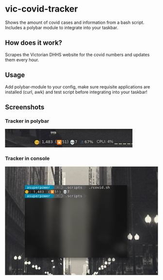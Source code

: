 # vic-covid-tracker
Shows the amount of covid cases and information from a bash script. Includes a polybar module to integrate into your taskbar.

## How does it work?
Scrapes the Victorian DHHS website for the covid numbers and updates them every hour.

## Usage
Add polybar-module to your config, make sure requisite applications are installed (curl, awk) and test script before integrating into your taskbar!

## Screenshots
### Tracker in polybar
![Victorian Covid tracker in Polybar](/screenshots/polybar.jpg)
### Tracker in console
![Victorian Covid tracker in terminal window](/screenshots/console.jpg)

